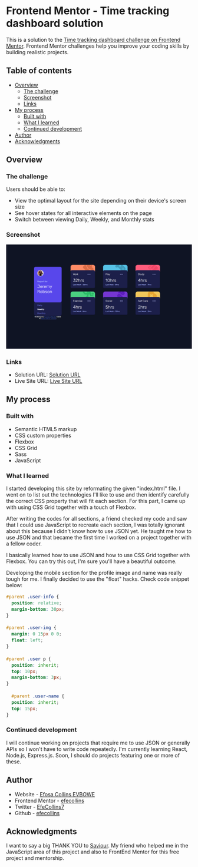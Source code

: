 # Frontend Mentor - Time tracking dashboard solution

This is a solution to the [Time tracking dashboard challenge on Frontend Mentor](https://www.frontendmentor.io/challenges/time-tracking-dashboard-UIQ7167Jw). Frontend Mentor challenges help you improve your coding skills by building realistic projects.

## Table of contents

- [Overview](#overview)
  - [The challenge](#the-challenge)
  - [Screenshot](#screenshot)
  - [Links](#links)
- [My process](#my-process)
  - [Built with](#built-with)
  - [What I learned](#what-i-learned)
  - [Continued development](#continued-development)
- [Author](#author)
- [Acknowledgments](#acknowledgments)

## Overview

### The challenge

Users should be able to:

- View the optimal layout for the site depending on their device's screen size
- See hover states for all interactive elements on the page
- Switch between viewing Daily, Weekly, and Monthly stats

### Screenshot

![Desktop preview](dist/images/screenshot.png)

### Links

- Solution URL: [Solution URL](https://your-solution-url.com)
- Live Site URL: [Live Site URL](https://your-live-site-url.com)

## My process

### Built with

- Semantic HTML5 markup
- CSS custom properties
- Flexbox
- CSS Grid
- Sass
- JavaScript

### What I learned

I started developing this site by reformating the given "index.html" file. I went on to list out the technologies I'll like to use and then identify carefully the correct CSS property that will fit each section. For this part, I came up with using CSS Grid together with a touch of Flexbox.

After writing the codes for all sections, a friend checked my code and saw that I could use JavaScript to recreate each section, I was totally ignorant about this because I didn't know how to use JSON yet. He taught me how to use JSON and that became the first time I worked on a project together with a fellow coder.

I basically learned how to use JSON and how to use CSS Grid together with Flexbox. You can try this out, I'm sure you'll have a beautiful outcome.

Developing the mobile section for the profile image and name was really tough for me. I finally decided to use the "float" hacks. Check code snippet below:

```css
#parent .user-info {
  position: relative;
  margin-bottom: 30px;
}

#parent .user-img {
  margin: 0 15px 0 0;
  float: left;
}

#parent .user p {
  position: inherit;
  top: 10px;
  margin-bottom: 3px;
}

  #parent .user-name {
  position: inherit;
  top: 15px;
}
```

### Continued development

I will continue working on projects that require me to use JSON or generally APIs so I won't have to write code repeatedly.
I'm currently learning React, Node.js, Express.js. Soon, I should do projects featuring one or more of these.

## Author

- Website - [Efosa Collins EVBOWE](https://efecollins.github.io/new-pweb/dist)
- Frontend Mentor - [efecollins](https://www.frontendmentor.io/profile/efecollins)
- Twitter - [EfeCollins7](https://www.twitter.com/efecollins7)
- Github - [efecollins](https://www.github.com/efecollins)

## Acknowledgments

I want to say a big THANK YOU to [Saviour](https://www.github.com/Saviourise). My friend who helped me in the JavaScript area of this project and also to FrontEnd Mentor for this free project and mentorship.